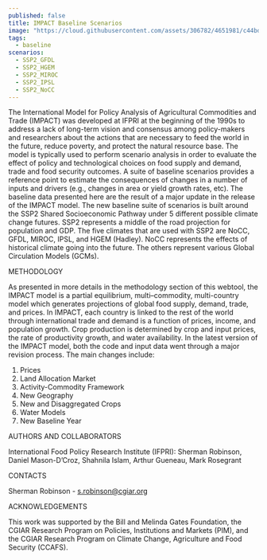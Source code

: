 ```yaml
---
published: false
title: IMPACT Baseline Scenarios
image: "https://cloud.githubusercontent.com/assets/306782/4651981/c44bd396-54a0-11e4-8fb9-22e9e2bf0ca8.png"
tags:
  - baseline
scenarios:
  - SSP2_GFDL
  - SSP2_HGEM
  - SSP2_MIROC
  - SSP2_IPSL
  - SSP2_NoCC
---
```


The International Model for Policy Analysis of Agricultural Commodities and Trade (IMPACT) was developed at IFPRI at the beginning of the 1990s to address a lack of long-term vision and consensus among policy-makers and researchers about the actions that are necessary to feed the world in the future, reduce poverty, and protect the natural resource base. The model is typically used to perform scenario analysis in order to evaluate the effect of policy and technological choices on food supply and demand, trade and food security outcomes. A suite of baseline scenarios provides a reference point to estimate the consequences of changes in a number of inputs and drivers (e.g., changes in area or yield growth rates, etc). The baseline data presented here are the result of a major update in the release of the IMPACT model. The new baseline suite of scenarios is built around the SSP2 Shared Socioeconomic Pathway under 5 different possible climate change futures. SSP2 represents a middle of the road projection for population and GDP. The five climates that are used with SSP2 are NoCC, GFDL, MIROC, IPSL, and HGEM (Hadley). NoCC represents the effects of historical climate going into the future. The others represent various Global Circulation Models (GCMs).

METHODOLOGY

As presented in more details in the methodology section of this webtool, the IMPACT model is a partial equilibrium, multi–commodity, multi-country model which generates projections of global food supply, demand, trade, and prices. In IMPACT, each country is linked to the rest of the world through international trade and demand is a function of prices, income, and population growth. Crop production is determined by crop and input prices, the rate of productivity growth, and water availability.
In the latest version of the IMPACT model, both the code and input data went through a major revision process. The main changes include:
1.	Prices
2.	Land Allocation Market
3.	Activity-Commodity Framework
4.	New Geography
5.	New and Disaggregated Crops
6.	Water Models
7.	New Baseline Year


AUTHORS AND COLLABORATORS

International Food Policy Research Institute (IFPRI): Sherman Robinson, Daniel Mason-D’Croz, Shahnila Islam, Arthur Gueneau, Mark Rosegrant

CONTACTS

Sherman Robinson - s.robinson@cgiar.org

ACKNOWLEDGEMENTS

This work was supported by the Bill and Melinda Gates Foundation, the CGIAR Research Program on Policies, Institutions and Markets (PIM), and the CGIAR Research Program on Climate Change, Agriculture and Food Security (CCAFS).
